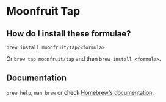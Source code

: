 # Moonfruit Tap

## How do I install these formulae?
`brew install moonfruit/tap/<formula>`

Or `brew tap moonfruit/tap` and then `brew install <formula>`.

## Documentation
`brew help`, `man brew` or check [Homebrew's documentation](https://docs.brew.sh).
